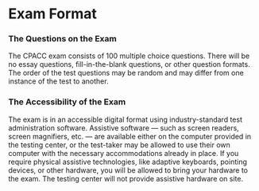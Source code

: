 # Exam Format

### The Questions on the Exam

The CPACC exam consists of 100 multiple choice questions. There will be no essay questions, fill-in-the-blank questions, or other question formats. The order of the test questions may be random and may differ from one instance of the test to another.

### The Accessibility of the Exam

The exam is in an accessible digital format using industry-standard test administration software. Assistive software — such as screen readers, screen magnifiers, etc. — are available either on the computer provided in the testing center, or the test-taker may be allowed to use their own computer with the necessary accommodations already in place. If you require physical assistive technologies, like adaptive keyboards, pointing devices, or other hardware, you will be allowed to bring your hardware to the exam. The testing center will not provide assistive hardware on site.
